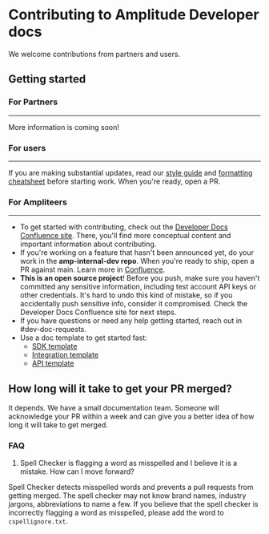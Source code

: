 <!-- markdownlint-disable-file -->
<!-- markdown-link-check-disable -->

# Contributing to Amplitude Developer docs

We welcome contributions from partners and users.

## Getting started

### For Partners
----

More information is coming soon!

### For users
--------

If you are making substantial updates, read our [style guide](https://github.com/Amplitude-Developer-Docs/amplitude-dev-center/wiki/Style-Guide) and [formatting cheatsheet](https://github.com/Amplitude-Developer-Docs/amplitude-dev-center/wiki/Formatting-Cheatsheet) before starting work. When you're ready, open a PR.

### For Ampliteers
-----

- To get started with contributing, check out the [Developer Docs Confluence site](https://amplitude.atlassian.net/wiki/spaces/PT/pages/1751449830/Developer+Docs). There, you'll find more conceptual content and important information about contributing. 
- If you're working on a feature that hasn't been announced yet, do your work in the **amp-internal-dev repo**. When you're ready to ship, open a PR against main. Learn more in [Confluence](https://amplitude.atlassian.net/wiki/spaces/PT/pages/1778384912/Working+on+Docs+Secretly).
- **This is an open source project**! Before you push, make sure you haven't committed any sensitive information, including test account API keys or other credentials. It's hard to undo this kind of mistake, so if you accidentally push sensitive info, consider it compromised. Check the Developer Docs Confluence site for next steps.
- If you have questions or need any help getting started, reach out in #dev-doc-requests.
- Use a doc template to get started fast: 
  - [SDK template](doc-templates/sdk-template.md)
  - [Integration template](doc-templates/integration-template.md)
  - [API template](doc-templates/api-template.md)

## How long will it take to get your PR merged?

It depends. We have a small documentation team. Someone will acknowledge your PR within a week and can give you a better idea of how long it will take to get merged.

### FAQ

1. Spell Checker is flagging a word as misspelled and I believe it is a mistake. How can I move forward?

Spell Checker detects misspelled words and prevents a pull requests from getting merged. The spell checker may not know brand names, industry jargons, abbreviations to name a few. If you believe that the spell checker is incorrectly flagging a word as misspelled, please add the word to `cspellignore.txt`.
